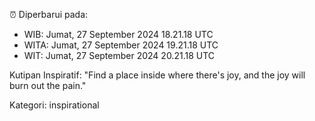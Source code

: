 ⏰ Diperbarui pada:
- WIB: Jumat, 27 September 2024 18.21.18 UTC
- WITA: Jumat, 27 September 2024 19.21.18 UTC
- WIT: Jumat, 27 September 2024 20.21.18 UTC

Kutipan Inspiratif:
"Find a place inside where there's joy, and the joy will burn out the pain."


Kategori: inspirational

